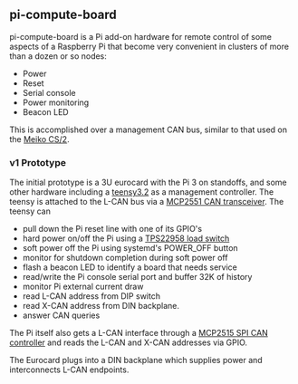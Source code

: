 ## pi-compute-board

pi-compute-board is a Pi add-on hardware for remote control of some aspects
of a Raspberry Pi that become very convenient in clusters of more than a
dozen or so nodes:

* Power
* Reset
* Serial console
* Power monitoring
* Beacon LED

This is accomplished over a management CAN bus, similar to that used
on the [Meiko CS/2](https://github.com/garlick/meiko-cs2).

### v1 Prototype

The initial prototype is a 3U eurocard with the Pi 3 on standoffs, and
some other hardware including a
[teensy3.2](https://www.pjrc.com/store/teensy32.html) as a management
controller.  The teensy is attached to the L-CAN bus via a
[MCP2551 CAN transceiver](http://www.microchip.com/wwwproducts/en/en010405).
The teensy can
* pull down the Pi reset line with one of its GPIO's
* hard power on/off the Pi using a [TPS22958 load switch](http://www.ti.com/product/TPS22958)
* soft power off the Pi using systemd's POWER\_OFF button
* monitor for shutdown completion during soft power off
* flash a beacon LED to identify a board that needs service
* read/write the Pi console serial port and buffer 32K of history
* monitor Pi external current draw
* read L-CAN address from DIP switch
* read X-CAN address from DIN backplane.
* answer CAN queries

The Pi itself also gets a L-CAN interface through a
[MCP2515 SPI CAN controller](http://www.microchip.com/wwwproducts/en/en010406)
and reads the L-CAN and X-CAN addresses via GPIO.

The Eurocard plugs into a DIN backplane which supplies power and interconnects
L-CAN endpoints.
